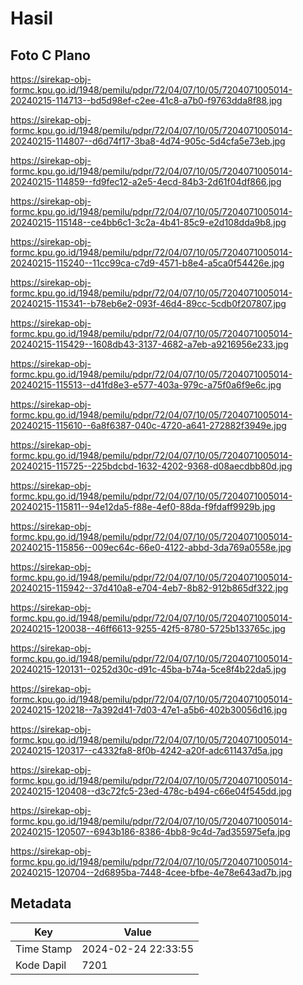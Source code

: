 # Hasil

## Foto C Plano

https://sirekap-obj-formc.kpu.go.id/1948/pemilu/pdpr/72/04/07/10/05/7204071005014-20240215-114713--bd5d98ef-c2ee-41c8-a7b0-f9763dda8f88.jpg

https://sirekap-obj-formc.kpu.go.id/1948/pemilu/pdpr/72/04/07/10/05/7204071005014-20240215-114807--d6d74f17-3ba8-4d74-905c-5d4cfa5e73eb.jpg

https://sirekap-obj-formc.kpu.go.id/1948/pemilu/pdpr/72/04/07/10/05/7204071005014-20240215-114859--fd9fec12-a2e5-4ecd-84b3-2d61f04df866.jpg

https://sirekap-obj-formc.kpu.go.id/1948/pemilu/pdpr/72/04/07/10/05/7204071005014-20240215-115148--ce4bb6c1-3c2a-4b41-85c9-e2d108dda9b8.jpg

https://sirekap-obj-formc.kpu.go.id/1948/pemilu/pdpr/72/04/07/10/05/7204071005014-20240215-115240--11cc99ca-c7d9-4571-b8e4-a5ca0f54426e.jpg

https://sirekap-obj-formc.kpu.go.id/1948/pemilu/pdpr/72/04/07/10/05/7204071005014-20240215-115341--b78eb6e2-093f-46d4-89cc-5cdb0f207807.jpg

https://sirekap-obj-formc.kpu.go.id/1948/pemilu/pdpr/72/04/07/10/05/7204071005014-20240215-115429--1608db43-3137-4682-a7eb-a9216956e233.jpg

https://sirekap-obj-formc.kpu.go.id/1948/pemilu/pdpr/72/04/07/10/05/7204071005014-20240215-115513--d41fd8e3-e577-403a-979c-a75f0a6f9e6c.jpg

https://sirekap-obj-formc.kpu.go.id/1948/pemilu/pdpr/72/04/07/10/05/7204071005014-20240215-115610--6a8f6387-040c-4720-a641-272882f3949e.jpg

https://sirekap-obj-formc.kpu.go.id/1948/pemilu/pdpr/72/04/07/10/05/7204071005014-20240215-115725--225bdcbd-1632-4202-9368-d08aecdbb80d.jpg

https://sirekap-obj-formc.kpu.go.id/1948/pemilu/pdpr/72/04/07/10/05/7204071005014-20240215-115811--94e12da5-f88e-4ef0-88da-f9fdaff9929b.jpg

https://sirekap-obj-formc.kpu.go.id/1948/pemilu/pdpr/72/04/07/10/05/7204071005014-20240215-115856--009ec64c-66e0-4122-abbd-3da769a0558e.jpg

https://sirekap-obj-formc.kpu.go.id/1948/pemilu/pdpr/72/04/07/10/05/7204071005014-20240215-115942--37d410a8-e704-4eb7-8b82-912b865df322.jpg

https://sirekap-obj-formc.kpu.go.id/1948/pemilu/pdpr/72/04/07/10/05/7204071005014-20240215-120038--46ff6613-9255-42f5-8780-5725b133765c.jpg

https://sirekap-obj-formc.kpu.go.id/1948/pemilu/pdpr/72/04/07/10/05/7204071005014-20240215-120131--0252d30c-d91c-45ba-b74a-5ce8f4b22da5.jpg

https://sirekap-obj-formc.kpu.go.id/1948/pemilu/pdpr/72/04/07/10/05/7204071005014-20240215-120218--7a392d41-7d03-47e1-a5b6-402b30056d16.jpg

https://sirekap-obj-formc.kpu.go.id/1948/pemilu/pdpr/72/04/07/10/05/7204071005014-20240215-120317--c4332fa8-8f0b-4242-a20f-adc611437d5a.jpg

https://sirekap-obj-formc.kpu.go.id/1948/pemilu/pdpr/72/04/07/10/05/7204071005014-20240215-120408--d3c72fc5-23ed-478c-b494-c66e04f545dd.jpg

https://sirekap-obj-formc.kpu.go.id/1948/pemilu/pdpr/72/04/07/10/05/7204071005014-20240215-120507--6943b186-8386-4bb8-9c4d-7ad355975efa.jpg

https://sirekap-obj-formc.kpu.go.id/1948/pemilu/pdpr/72/04/07/10/05/7204071005014-20240215-120704--2d6895ba-7448-4cee-bfbe-4e78e643ad7b.jpg


## Metadata

| Key        | Value               |
| ---------- | ------------------- |
| Time Stamp | 2024-02-24 22:33:55 |
| Kode Dapil | 7201                |



